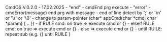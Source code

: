 
CmdOS V.0.2.0 - 17.02.2025
    - "end" - cmdEnd prg execute
	- "error" - cmdError(message) end prg with message
	- end of line detect by ';' or '\n' or '\r' or '\0'
	- change to param-pointer (char* appCmd(char *cmd, char *param) { .. })
	- if RULE cmd: on true => execute cmd or {}
	- elseif RULE cmd: on true => execute cmd or {}
	- else => execute cmd or {}
	- until RUILE:  repeat sub (e.g. {} until RUILE }
	
		